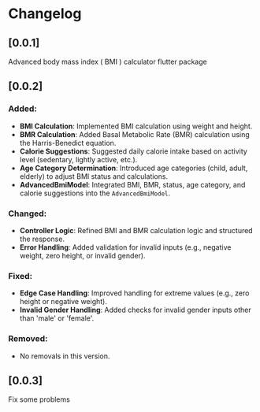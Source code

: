 # Changelog

## [0.0.1]
Advanced body mass index ( BMI ) calculator flutter package 

## [0.0.2]
### Added:
- **BMI Calculation**: Implemented BMI calculation using weight and height.
- **BMR Calculation**: Added Basal Metabolic Rate (BMR) calculation using the Harris-Benedict equation.
- **Calorie Suggestions**: Suggested daily calorie intake based on activity level (sedentary, lightly active, etc.).
- **Age Category Determination**: Introduced age categories (child, adult, elderly) to adjust BMI status and calculations.
- **AdvancedBmiModel**: Integrated BMI, BMR, status, age category, and calorie suggestions into the `AdvancedBmiModel`.

### Changed:
- **Controller Logic**: Refined BMI and BMR calculation logic and structured the response.
- **Error Handling**: Added validation for invalid inputs (e.g., negative weight, zero height, or invalid gender).

### Fixed:
- **Edge Case Handling**: Improved handling for extreme values (e.g., zero height or negative weight).
- **Invalid Gender Handling**: Added checks for invalid gender inputs other than 'male' or 'female'.

### Removed:
- No removals in this version.

## [0.0.3]
Fix some problems